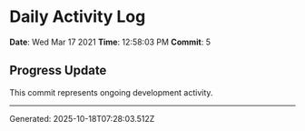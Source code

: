# Daily Activity Log

**Date**: Wed Mar 17 2021
**Time**: 12:58:03 PM
**Commit**: 5

## Progress Update

This commit represents ongoing development activity.

---
Generated: 2025-10-18T07:28:03.512Z
